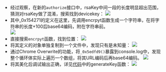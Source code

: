 * 经过观察，在新的`authorize`接口中，rsaKey中间一段的长度明显超出范围，猜测对rsaKey做了混淆，搜索找到devicekey：
![](https://img2018.cnblogs.com/blog/394393/202002/394393-20200210220928487-849694736.png)
* 其中_0x154271的定义在这里，先调用encrpyt函数生成一个字符串，在将字符串的长度+100后base64编码，附在字符串前。    
![](https://img2018.cnblogs.com/blog/394393/202002/394393-20200210221905939-2091415836.png)
* 直接搜索`encrpyt`函数，找到位置：
![](https://img2018.cnblogs.com/blog/394393/202002/394393-20200210222128276-556003377.png)
* 将其定义的对象单独复制到一个文件中，发现只有是未知量：
![](https://img2018.cnblogs.com/blog/394393/202002/394393-20200210222206655-1877631632.png)
* 通过Chrome Overwrite的功能，将`_0x5edfd9()`暴露到console.log中，发现整个循环体实际上遍历一个数组，将其URL编码后再base64编码。
![](https://img2018.cnblogs.com/blog/394393/202002/394393-20200210222233434-771831709.png)
* 将其美化后调试输出正确，详见[代码](https://github.com/shylocks/51zhy_pdf/blob/master/vendor.js)中的generateKey函数：
![](https://img2018.cnblogs.com/blog/394393/202002/394393-20200210222543270-48609667.png)

